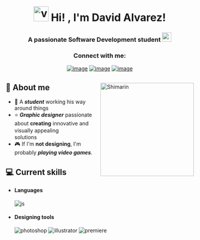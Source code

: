 <h1 align="center"> <a href="https://emoji.gg/emoji/2735-vsl-developer"><img src="https://cdn3.emoji.gg/emojis/2735-vsl-developer.png" width="40px" height="40px" alt="vsl_developer"></a> Hi! , I'm David Alvarez!
<h3 align="center"> A passionate Software Development student </a><a href="https://emoji.gg/emoji/4297-pepe-hacker"><img src="https://cdn3.emoji.gg/emojis/4297-pepe-hacker.gif" width="25px" height="25px" alt="pepe_hacker"></a>

<h3 align="center">Connect with me:</h3>
<div align="center">

[![image](https://img.shields.io/badge/Facebook-blue?style=for-the-badge&logo=facebook&logoColor=white&labelColor=blue)](https://www.linkedin.com/in/)
[![image](https://img.shields.io/badge/Instagram-purple?style=for-the-badge&logo=instagram&logoColor=white&labelColor=purple)](https://www.instagram.com/)
[![image](https://img.shields.io/badge/Gmail-red?style=for-the-badge&logo=gmail&logoColor=white&labelColor=red)](mailto:)
  
<div align="left">

<img align="right" width="250" alt="Shimarin" src="https://i.imgur.com/aNBi8Jf.png"/>

<h2> 👋 About me </h2>

- 👾 A ***student*** working his way around things
- ⭐ ***Graphic designer*** passionate about **creating** innovative and visually appealingㅤㅤ ㅤㅤsolutions
- 🎮 If I'm **not designing**, I'm probably ***playing video games***.
  
<h2> 💻 Current skills </h2>
  
- <h4> Languages </h4>
  <img src = "https://img.shields.io/badge/Python-323330?style=for-the-badge&logo=python&logoColor=yellow&labelColor=323330" alt = "js" />
 
- <h4> Designing tools </h4>
  <img src = "https://img.shields.io/badge/adobe%20photoshop-%2331A8FF.svg?style=for-the-badge&logo=adobe%20photoshop&logoColor=white" alt = "photoshop" />
  <img src = "https://img.shields.io/badge/adobe%20illustrator-%23FF9A00.svg?style=for-the-badge&logo=adobe%20illustrator&logoColor=white" alt = "illustrator" />
  <img src = "https://img.shields.io/badge/adobe%20premiere%20pro-%23FF9A00.svg?style=for-the-badge&logo=adobe%20premierepro&logoColor=white" alt="premiere" />
  
  </br></br>
